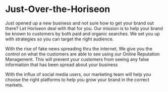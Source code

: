# Just-Over-the-Horiseon

  Just opened up a new business and not sure how to get your brand out there? Let Horiseon deal with that for you. Our mission is to help your brand be known to customers by both paid 
  and organic searches. We set you up with strategies so you can target the right audience. 

   With the rise of fake news spreading thru the internet, We give you the control on what the customers are able to see using our Online Reputation Management. This will prevent 
   your customers from seeing any false information that has been spread about your business

   With the influx of social media users, our marketing team will help you choose the right platforms to help you grow your brand in the correct markets.